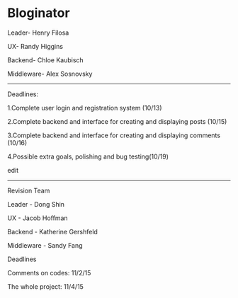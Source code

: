 # Bloginator


Leader- Henry Filosa

UX- Randy Higgins 

Backend- Chloe Kaubisch 

Middleware- Alex Sosnovsky 

***

Deadlines:

  1.Complete user login and registration system (10/13)
  
  2.Complete backend and interface for creating and displaying posts (10/15)
  
  
  3.Complete backend and interface for creating and displaying comments (10/16)
  
  
  4.Possible extra goals, polishing and bug testing(10/19)
  
  edit

***

Revision Team

Leader - Dong Shin

UX - Jacob Hoffman

Backend - Katherine Gershfeld

Middleware - Sandy Fang


Deadlines

Comments on codes: 11/2/15

The whole project: 11/4/15
